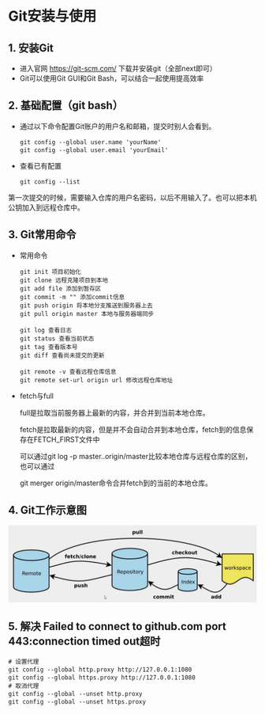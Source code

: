 # Git安装与使用

## 1. 安装Git

- 进入官网 https://git-scm.com/ 下载并安装git（全部next即可）
- Git可以使用Git GUI和Git Bash，可以结合一起使用提高效率

## 2. 基础配置（git bash）

- 通过以下命令配置Git账户的用户名和邮箱，提交时别人会看到。

  ```shell
  git config --global user.name 'yourName'
  git config --global user.email 'yourEmail'
  ```

- 查看已有配置

  ```shell
  git config --list
  ```

第一次提交的时候，需要输入仓库的用户名密码，以后不用输入了。也可以把本机公钥加入到远程仓库中。

## 3. Git常用命令

- 常用命令

  ```shell
  git init 项目初始化 
  git clone 远程克隆项目到本地 
  git add file 添加到暂存区 
  git commit -m "" 添加commit信息 
  git push origin 将本地分支推送到服务器上去 
  git pull origin master 本地与服务器端同步
  
  git log 查看日志 
  git status 查看当前状态 
  git tag 查看版本号 
  git diff 查看尚未提交的更新
  
  git remote -v 查看远程仓库信息
  git remote set-url origin url 修改远程仓库地址
  ```

- fetch与full

  full是拉取当前服务器上最新的内容，并合并到当前本地仓库。

  fetch是拉取最新的内容，但是并不会自动合并到本地仓库，fetch到的信息保存在FETCH_FIRST文件中

  可以通过git log -p master..origin/master比较本地仓库与远程仓库的区别，也可以通过

  git merger origin/master命令合并fetch到的当前的本地仓库。

## 4. Git工作示意图

![image-20220323202621424](images/git-construction.png)

## 5. 解决 Failed to connect to github.com port 443:connection timed out超时
```shell
# 设置代理
git config --global http.proxy http://127.0.0.1:1080
git config --global https.proxy http://127.0.0.1:1080
# 取消代理
git config --global --unset http.proxy
git config --global --unset https.proxy
```
